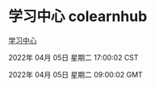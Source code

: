 # 学习中心 colearnhub
[学习中心](http://59.174.25.134:56308/colearnhub/)

2022年 04月 05日 星期二 17:00:02 CST

2022年 04月 05日 星期二 09:00:02 GMT

